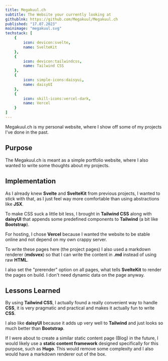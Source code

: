 ```yaml
---
title: Megakuul.ch
subtitle: The Website your currently looking at
githublnk: https://github.com/Megakuul/Megakuul.ch
published: "17.07.2023"
mainimage: "megakuul.svg"
techstack: [
    {
        icon: devicon:svelte,
        name: SvelteKit
    },
    {
        icon: devicon:tailwindcss,
        name: Tailwind CSS
    },
    {
        icon: simple-icons:daisyui,
        name: daisyUI
    },
    {
        icon: skill-icons:vercel-dark,
        name: Vercel
    }
]
---
```


Megakuul.ch is my personal website, where I show off some of my projects I've done in the past.  

## Purpose

The Megakuul.ch is meant as a simple portfolio website, where I also wanted to write some thoughts about my projects.


## Implementation

As I already knew **Svelte** and **SvelteKit** from previous projects, I wanted to stick with that, as I just feel way more comfortable than using abstractions like **JSX**.

To make CSS suck a little bit less, I brought in **Tailwind CSS** along with **daisyUI** that appends some predefined components to **Tailwind** (a bit like **Bootstrap**).

For hosting, I chose **Vercel** because I wanted the website to be stable online and not depend on my own crappy server.

To write these pages here (the project pages) I also used a markdown renderer (**mdsvex**) so that I can write the content in **.md** instead of using raw **HTML**.

I also set the "prerender" option on all pages, what tells **SvelteKit** to render the pages on build. I don't need dynamic data on the page anyway.

## Lessons Learned

By using **Tailwind CSS**, I actually found a really convenient way to handle **CSS**, it is very pragmatic and practical and makes it actually fun to write **CSS**. 

I also like **daisyUI** because it adds up very well to **Tailwind** and just looks so much better than **Bootstrap**.

If I were about to create a similar static content page (Blog) in the future, I would likely use a **static content framework** designed specifically for this purpose, such as **Hugo**.
This would remove some complexity and I also would have a markdown renderer out of the box.